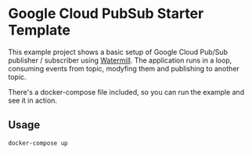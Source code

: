 # Google Cloud PubSub Starter Template

This example project shows a basic setup of Google Cloud Pub/Sub publisher / subscriber using [Watermill](https://watermill.io/). The application runs in a loop, consuming events from topic, modyfing them and publishing to another topic.

There's a docker-compose file included, so you can run the example and see it in action.

## Usage

```bash
docker-compose up
```
